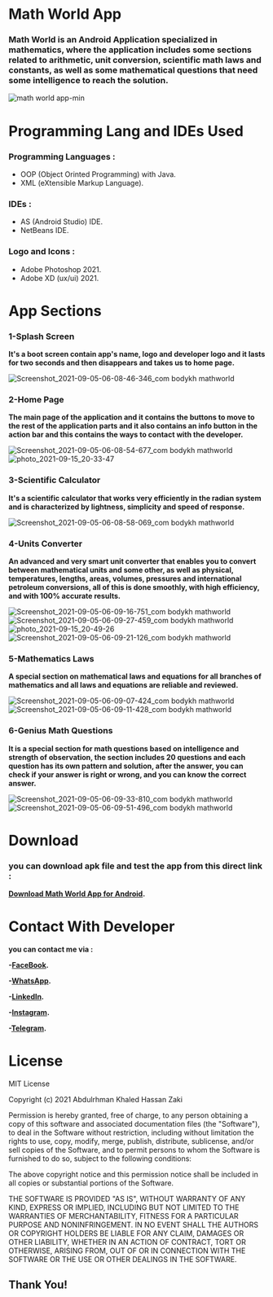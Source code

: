 # Math World App
### Math World is an Android Application specialized in mathematics, where the application includes some sections related to arithmetic, unit conversion, scientific math laws and constants, as well as some mathematical questions that need some intelligence to reach the solution.
![math world app-min](https://user-images.githubusercontent.com/58918060/133482272-3d1c0879-0f8f-4575-ae4d-c50ceee3b72a.png)
# Programming Lang and IDEs Used
### Programming Languages :
- OOP (Object Orinted Programming) with Java.
- XML (eXtensible Markup Language).
### IDEs :
- AS (Android Studio) IDE.
- NetBeans IDE.
### Logo and Icons :
- Adobe Photoshop 2021.
- Adobe XD (ux/ui) 2021.
# App Sections
### 1-Splash Screen
**It's a boot screen contain app's name, logo and developer logo and it lasts for two seconds and then disappears and takes us to home page.**

![Screenshot_2021-09-05-06-08-46-346_com bodykh mathworld](https://user-images.githubusercontent.com/58918060/133488815-1dcdc1c6-1f25-48e8-8d0a-7ae2168b3a8b.jpg)

### 2-Home Page
**The main page of the application and it contains the buttons to move to the rest of the application parts and it also contains an info button in the action bar and this contains the ways to contact with the developer.**

![Screenshot_2021-09-05-06-08-54-677_com bodykh mathworld](https://user-images.githubusercontent.com/58918060/133489937-86ec6ca4-bc0e-4ef5-8527-7d79366894b6.jpg)
![photo_2021-09-15_20-33-47](https://user-images.githubusercontent.com/58918060/133489940-2bba7d7f-621f-498b-90fc-b8a6ebda5792.jpg)

### 3-Scientific Calculator
**It's a scientific calculator that works very efficiently in the radian system and is characterized by lightness, simplicity and speed of response.**

![Screenshot_2021-09-05-06-08-58-069_com bodykh mathworld](https://user-images.githubusercontent.com/58918060/133490821-adc4eef7-3837-462d-86b2-e0c4e63eba86.jpg)

### 4-Units Converter
**An advanced and very smart unit converter that enables you to convert between mathematical units and some other, as well as physical, temperatures, lengths, areas, volumes, pressures and international petroleum conversions, all of this is done smoothly, with high efficiency, and with 100% accurate results.**

![Screenshot_2021-09-05-06-09-16-751_com bodykh mathworld](https://user-images.githubusercontent.com/58918060/133492031-20f64b86-117f-4bb2-839a-a8e34ad4ee77.jpg)
![Screenshot_2021-09-05-06-09-27-459_com bodykh mathworld](https://user-images.githubusercontent.com/58918060/133492036-2ee20d29-918c-4421-8538-84f6b38a9832.jpg)
![photo_2021-09-15_20-49-26](https://user-images.githubusercontent.com/58918060/133492048-5a1f71ac-fcbc-4e22-92f8-bcebc16880a9.jpg)
![Screenshot_2021-09-05-06-09-21-126_com bodykh mathworld](https://user-images.githubusercontent.com/58918060/133492054-c4091809-63fd-4a0f-90d6-0d33ce06a237.jpg)

### 5-Mathematics Laws
**A special section on mathematical laws and equations for all branches of mathematics and all laws and equations are reliable and reviewed.**

![Screenshot_2021-09-05-06-09-07-424_com bodykh mathworld](https://user-images.githubusercontent.com/58918060/133492632-09f50609-1506-4bec-82e5-82ac69004e0a.jpg)
![Screenshot_2021-09-05-06-09-11-428_com bodykh mathworld](https://user-images.githubusercontent.com/58918060/133492637-ae649c21-7233-4ff9-8753-e79b2981a7db.jpg)

### 6-Genius Math Questions
**It is a special section for math questions based on intelligence and strength of observation, the section includes 20 questions and each question has its own pattern and solution, after the answer, you can check if your answer is right or wrong, and you can know the correct answer.**

![Screenshot_2021-09-05-06-09-33-810_com bodykh mathworld](https://user-images.githubusercontent.com/58918060/133493415-ef9b8d76-3120-460f-90a3-3ee70a8fff6e.jpg)
![Screenshot_2021-09-05-06-09-51-496_com bodykh mathworld](https://user-images.githubusercontent.com/58918060/133493428-ee2a34a1-2263-4b42-9e7b-f5333cd34beb.jpg)

# Download
### you can download apk file and test the app from this direct link :
**[Download Math World App for Android](https://www.mediafire.com/file/k6mhczx9xvwqb9e/MathWorld.apk/file).**

# Contact With Developer
**you can contact me via :**

**-[FaceBook](https://www.facebook.com/abdalrahman.khaled.54/).**

**-[WhatsApp](https://wa.me/201148472090).**

**-[LinkedIn](https://www.linkedin.com/in/abdulrhman-khaled-91a3b821a).**

**-[Instagram](https://www.instagram.com/bodykh_/).**

**-[Telegram](https://t.me/Bodykh1).**

# License
MIT License

Copyright (c) 2021 Abdulrhman Khaled Hassan Zaki

Permission is hereby granted, free of charge, to any person obtaining a copy
of this software and associated documentation files (the "Software"), to deal
in the Software without restriction, including without limitation the rights
to use, copy, modify, merge, publish, distribute, sublicense, and/or sell
copies of the Software, and to permit persons to whom the Software is
furnished to do so, subject to the following conditions:

The above copyright notice and this permission notice shall be included in all
copies or substantial portions of the Software.

THE SOFTWARE IS PROVIDED "AS IS", WITHOUT WARRANTY OF ANY KIND, EXPRESS OR
IMPLIED, INCLUDING BUT NOT LIMITED TO THE WARRANTIES OF MERCHANTABILITY,
FITNESS FOR A PARTICULAR PURPOSE AND NONINFRINGEMENT. IN NO EVENT SHALL THE
AUTHORS OR COPYRIGHT HOLDERS BE LIABLE FOR ANY CLAIM, DAMAGES OR OTHER
LIABILITY, WHETHER IN AN ACTION OF CONTRACT, TORT OR OTHERWISE, ARISING FROM,
OUT OF OR IN CONNECTION WITH THE SOFTWARE OR THE USE OR OTHER DEALINGS IN THE
SOFTWARE.
## Thank You! 
